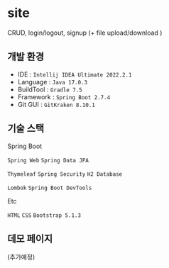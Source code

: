 # site

CRUD, login/logout, signup (+ file upload/download )

## 개발 환경
* IDE : `Intellij IDEA Ultimate 2022.2.1`
* Language : `Java 17.0.3`
* BuildTool : `Gradle 7.5`
* Framework : `Spring Boot 2.7.4`
* Git GUI : `GitKraken 8.10.1`

## 기술 스택

Spring Boot

`Spring Web` `Spring Data JPA`

`Thymeleaf` `Spring Security` `H2 Database`

`Lombok` `Spring Boot DevTools`

Etc 

`HTML` `CSS` `Bootstrap 5.1.3`

## 데모 페이지

(추가예정)
